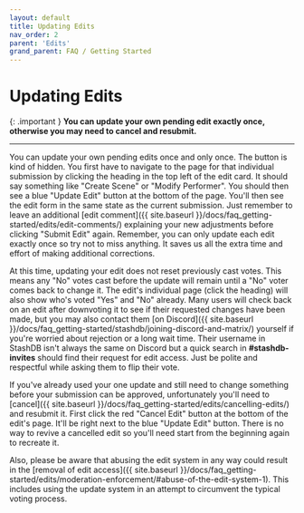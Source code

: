 ```yaml
---
layout: default
title: Updating Edits
nav_order: 2
parent: 'Edits'
grand_parent: FAQ / Getting Started
---
```


# Updating Edits

{: .important }
**You can update your own pending edit exactly once, otherwise you may need to cancel and resubmit.**

---

You can update your own pending edits once and only once. The button is kind of hidden. You first have to navigate to the page for that individual submission by clicking the heading in the top left of the edit card. It should say something like "Create Scene" or "Modify Performer". You should then see a blue "Update Edit" button at the bottom of the page. You'll then see the edit form in the same state as the current submission. Just remember to leave an additional [edit comment]({{ site.baseurl }}/docs/faq_getting-started/edits/edit-comments/) explaining your new adjustments before clicking "Submit Edit" again. Remember, you can only update each edit exactly once so try not to miss anything. It saves us all the extra time and effort of making additional corrections.

At this time, updating your edit does not reset previously cast votes. This means any "No" votes cast before the update will remain until a "No" voter comes back to change it. The edit's individual page (click the heading) will also show who's voted "Yes" and "No" already. Many users will check back on an edit after downvoting it to see if their requested changes have been made, but you may also contact them [on Discord]({{ site.baseurl }}/docs/faq_getting-started/stashdb/joining-discord-and-matrix/) yourself if you're worried about rejection or a long wait time. Their username in StashDB isn't always the same on Discord but a quick search in **#stashdb-invites** should find their request for edit access. Just be polite and respectful while asking them to flip their vote.

If you've already used your one update and still need to change something before your submission can be approved, unfortunately you'll need to [cancel]({{ site.baseurl }}/docs/faq_getting-started/edits/cancelling-edits/) and resubmit it. First click the red "Cancel Edit" button at the bottom of the edit's page. It'll be right next to the blue "Update Edit" button. There is no way to revive a cancelled edit so you'll need start from the beginning again to recreate it.

Also, please be aware that abusing the edit system in any way could result in the [removal of edit access]({{ site.baseurl }}/docs/faq_getting-started/edits/moderation-enforcement/#abuse-of-the-edit-system-1). This includes using the update system in an attempt to circumvent the typical voting process.
